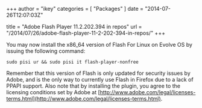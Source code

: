 +++
author = "ikey"
categories = [
"Packages"
]
date =  "2014-07-26T12:07:03Z"

title = "Adobe Flash Player 11.2.202.394 in repos"
url = "/2014/07/26/adobe-flash-player-11-2-202-394-in-repos/"
+++

You may now install the x86_64 version of Flash For Linux on Evolve OS by issuing the following command:

```
sudo pisi ur && sudo pisi it flash-player-nonfree
```

Remember that this version of Flash is only updated for security issues by Adobe, and is the only way to currently use Flash in Firefox due to a lack of PPAPI support. Also note that by installing the plugin, you agree to the licensing conditions set by Adobe at [http://www.adobe.com/legal/licenses-terms.html](http://www.adobe.com/legal/licenses-terms.html).